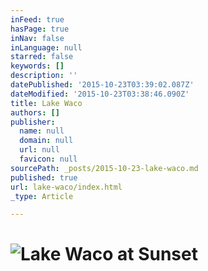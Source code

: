 ```yaml
---
inFeed: true
hasPage: true
inNav: false
inLanguage: null
starred: false
keywords: []
description: ''
datePublished: '2015-10-23T03:39:02.087Z'
dateModified: '2015-10-23T03:38:46.090Z'
title: Lake Waco
authors: []
publisher:
  name: null
  domain: null
  url: null
  favicon: null
sourcePath: _posts/2015-10-23-lake-waco.md
published: true
url: lake-waco/index.html
_type: Article

---
```

# ![Lake Waco at Sunset](https://the-grid-user-content.s3-us-west-2.amazonaws.com/791442fb-52f3-48ac-ae45-d71d1db23d91.jpg)